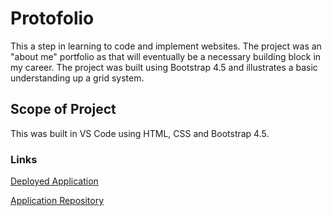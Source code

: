 # Protofolio

This a step in learning to code and implement websites. The project was an "about me" portfolio as that will eventually be a necessary building block in my career. The project was built using Bootstrap 4.5 and illustrates a basic understanding up a grid system.

## Scope of Project

This was built in VS Code using HTML, CSS and Bootstrap 4.5.


### Links

[Deployed Application](https://inqueblot.github.io/protofolio/)

[Application Repository](https://github.com/inqueblot/protofolio)